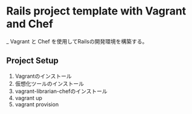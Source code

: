 # Rails project template with Vagrant and Chef

_ Vagrant と Chef を使用してRailsの開発環境を構築する。

## Project Setup

1. Vagrantのインストール
2. 仮想化ツールのインストール
3. vagrant-librarian-chefのインストール
4. vagrant up
5. vagrant provision
